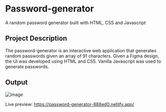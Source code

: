 # Password-generator
A random password generator built with HTML, CSS and Javascript

## Project Description
The password-generator is an interactive web application that generates random passwords given an array of 91 characters. Given a Figma design, the UI was developed using HTML and CSS. Vanilla Javascript was used to generate passwords.

## Output
![image](https://github.com/HarrietKerubo/password-generator/assets/35400599/80e59f8a-0f08-4597-b5f7-457ed1c90f37)

Live preview: https://password-generator-888ed0.netlify.app/
